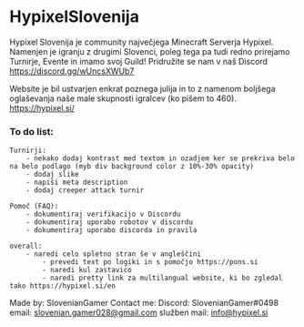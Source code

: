 # HypixelSlovenija
Hypixel Slovenija je community največjega Minecraft Serverja Hypixel.
Namenjen je igranju z drugimi Slovenci, poleg tega pa tudi redno prirejamo Turnirje, Evente in imamo svoj Guild!
Pridružite se nam v naš Discord https://discord.gg/wUncsXWUb7

Website je bil ustvarjen enkrat poznega julija in to z namenom boljšega oglaševanja naše male skupnosti igralcev (ko pišem to 460).
https://hypixel.si/

### To do list:

    Turnirji:
        - nekako dodaj kontrast med textom in ozadjem ker se prekriva belo na belo podlago (myb div background color z 10%-30% opacity)
        - dodaj slike
        - napiši meta description
        - dodaj creeper attack turnir

    Pomoč (FAQ):
        - dokumentiraj verifikacijo v Discordu
        - dokumentiraj uporabo robotov v discordu
        - dokumentiraj uporabo discorda in pravila

    overall:
        - naredi celo spletno stran še v angleščini
            - prevedi text po logiki in s pomočjo https://pons.si
            - naredi kul zastavico
            - naredi pretty link za multilangual website, ki bo zgledal tako https://hypixel.si/en



Made by: SlovenianGamer
Contact me:
  Discord: SlovenianGamer#0498
  email: slovenian.gamer028@gmail.com
  služben mail: info@hypixel.si
